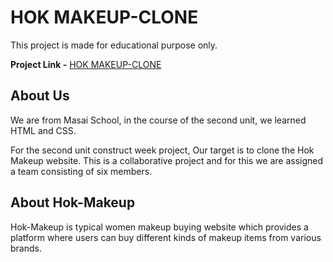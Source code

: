 # HOK MAKEUP-CLONE  

This project is made for educational purpose only.

**Project Link -** [HOK MAKEUP-CLONE](https://thirsty-goldstine-ea42fc.netlify.app/)

## About Us

We are from Masai School, in the course of the second unit, we learned HTML and CSS.

For the second unit construct week project, Our target is to clone the Hok Makeup website. This is a collaborative project and for this we are assigned a team consisting of six members. 

## About Hok-Makeup 

Hok-Makeup is typical women makeup buying website which provides a platform where users can buy different kinds of makeup items from various brands.


  
